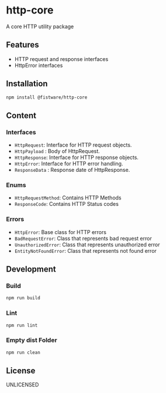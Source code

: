 # http-core

A core HTTP utility package

## Features

- HTTP request and response interfaces
- HttpError interfaces

## Installation

```bash
npm install @fistware/http-core
```

## Content

### Interfaces

- `HttpRequest`: Interface for HTTP request objects.
- `HttpPayload` : Body of HttpRequest.
- `HttpResponse`: Interface for HTTP response objects.
- `HttpError`: Interface for HTTP error handling.
- `ResponseData` : Response date of HttpResponse.

### Enums

- `HttpRequestMethod`: Contains HTTP Methods
- `ResponseCode`: Contains HTTP Status codes

### Errors

- `HttpError`: Base class for HTTP errors
- `BadRequestError`: Class that represents bad request error
- `UnauthorizedError`: Class that represents unauthorized error
- `EntityNotFoundError`: Class that represents not found error

## Development

### Build
```bash
npm run build
```

### Lint
```bash
npm run lint
```

### Empty dist Folder
```bash
npm run clean
```

## License

UNLICENSED